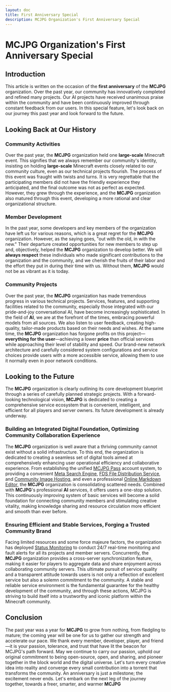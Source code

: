 ```yaml
---
layout: doc
title: First Anniversary Special
description: MCJPG Organization's First Anniversary Special
---
```

# MCJPG Organization's First Anniversary Special

## Introduction

This article is written on the occasion of the **first anniversary** of the **MCJPG** organization. Over the past year, our community has innovatively completed and refined many projects. Our AI projects have received unanimous praise within the community and have been continuously improved through constant feedback from our users. In this special feature, let's look back on our journey this past year and look forward to the future.

## Looking Back at Our History

### Community Activities

Over the past year, the **MCJPG** organization held one **large-scale** Minecraft event. This signifies that we always remember our community's identity, insisting on holding **large-scale** Minecraft events closely related to our community culture, even as our technical projects flourish. The process of this event was fraught with twists and turns. It is very regrettable that the participating members did not have the friendly experience they anticipated, and the final outcome was not as perfect as expected. However, they grew through the experience, and the **MCJPG** organization also matured through this event, developing a more rational and clear organizational structure.

### Member Development

In the past year, some developers and key members of the organization have left us for various reasons, which is a great regret for the **MCJPG** organization. However, as the saying goes, "out with the old, in with the new." Their departure created opportunities for new members to step up and, objectively, helped the **MCJPG** organization to develop better. We will **always respect** these individuals who made significant contributions to the organization and the community, and we cherish the fruits of their labor and the effort they put in during their time with us. Without them, **MCJPG** would not be as vibrant as it is today.

### Community Projects

Over the past year, the **MCJPG** organization has made tremendous progress in various technical projects. Services, features, and supporting facilities related to the community, especially those integrated with our pride-and-joy conversational AI, have become increasingly sophisticated. In the field of **AI**, we are at the forefront of the times, embracing powerful models from all sources. We also listen to user feedback, creating high-quality, tailor-made products based on their needs and wishes. At the same time, the **MCJPG** organization has forgone profits on this project—**everything for the user**—achieving a lower **price** than official services while approaching their level of stability and speed. Our brand-new network architecture and carefully considered system configurations and service choices provide users with a more accessible service, allowing them to use it normally even in poor network conditions.

## Looking to the Future

The **MCJPG** organization is clearly outlining its core development blueprint through a series of carefully planned strategic projects. With a forward-looking technological vision, **MCJPG** is dedicated to creating a comprehensive service ecosystem that is convenient, intelligent, and efficient for all players and server owners. Its future development is already underway.

### Building an Integrated Digital Foundation, Optimizing Community Collaboration Experience

The **MCJPG** organization is well aware that a thriving community cannot exist without a solid infrastructure. To this end, the organization is dedicated to creating a seamless set of digital tools aimed at comprehensively enhancing user operational efficiency and collaborative experience. From establishing the unified [MCJPG Pass](https://sso.mcjpg.org) account system, to providing a convenient [Meta Search Engine](https://search.mcjpg.org), [FDS File Distribution Service](https://fds.mcjpg.org), and [Community Image Hosting](https://image.mcjpg.org), and even a professional [Online Markdown Editor](https://editor.mcjpg.org), the **MCJPG** organization is consolidating scattered needs. Combined with **MCJPG**'s professional **AI** services, it offers users a one-stop solution. This continuously improving system of basic services will become a solid foundation for connecting community members and stimulating creative vitality, making knowledge sharing and resource circulation more efficient and smooth than ever before.

### Ensuring Efficient and Stable Services, Forging a Trusted Community Brand

Facing limited resources and some force majeure factors, the organization has deployed [Status Monitoring](https://status.mcjpg.org) to conduct 24/7 real-time monitoring and fault alerts for all its projects and member servers. Concurrently, the **MCJPG** organization provides a cross-server synchronization feature, making it easier for players to aggregate data and share enjoyment across collaborating community servers. This ultimate pursuit of service quality and a transparent attitude towards users is not only a reflection of excellent service but also a solemn commitment to the community. A stable and reliable service environment is the fundamental guarantee for the healthy development of the community, and through these actions, MCJPG is striving to build itself into a trustworthy and iconic platform within the Minecraft community.

## Conclusion

The past year was a year for **MCJPG** to grow from nothing, from fledgling to mature; the coming year will be one for us to gather our strength and accelerate our pace. We thank every member, developer, player, and friend—it is your passion, tolerance, and trust that have lit the beacon for MCJPG's path forward. May we continue to carry our passion, uphold our original commitment to being open-source, open, and sharing, and pioneer together in the block world and the digital universe. Let's turn every creative idea into reality and converge every small contribution into a torrent that transforms the community. An anniversary is just a milestone; the excitement never ends. Let's embark on the next leg of the journey together, towards a freer, smarter, and warmer **MCJPG**